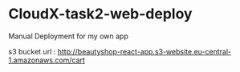 # CloudX-task2-web-deploy

Manual Deployment for my own app

s3 bucket url : http://beautyshop-react-app.s3-website.eu-central-1.amazonaws.com/cart
